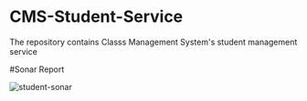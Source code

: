 # CMS-Student-Service
The repository contains Classs Management System's student management service

#Sonar Report

![student-sonar](https://user-images.githubusercontent.com/101617280/226342978-af4a025e-5195-4ea5-8c75-71782cb9509a.png)

